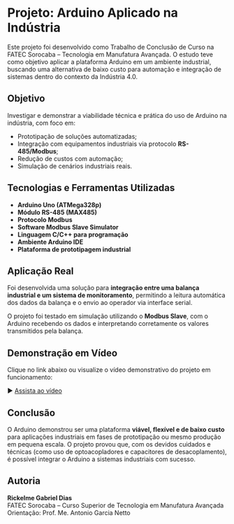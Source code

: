 # Projeto: Arduino Aplicado na Indústria

Este projeto foi desenvolvido como Trabalho de Conclusão de Curso na FATEC Sorocaba – Tecnologia em Manufatura Avançada. O estudo teve como objetivo aplicar a plataforma Arduino em um ambiente industrial, buscando uma alternativa de baixo custo para automação e integração de sistemas dentro do contexto da Indústria 4.0.

## Objetivo

Investigar e demonstrar a viabilidade técnica e prática do uso de Arduino na indústria, com foco em:

- Prototipação de soluções automatizadas;
- Integração com equipamentos industriais via protocolo **RS-485/Modbus**;
- Redução de custos com automação;
- Simulação de cenários industriais reais.

## Tecnologias e Ferramentas Utilizadas

- **Arduino Uno (ATMega328p)**
- **Módulo RS-485 (MAX485)**
- **Protocolo Modbus**
- **Software Modbus Slave Simulator**
- **Linguagem C/C++ para programação**
- **Ambiente Arduino IDE**
- **Plataforma de prototipagem industrial**

## Aplicação Real

Foi desenvolvida uma solução para **integração entre uma balança industrial e um sistema de monitoramento**, permitindo a leitura automática dos dados da balança e o envio ao operador via interface serial.

O projeto foi testado em simulação utilizando o **Modbus Slave**, com o Arduino recebendo os dados e interpretando corretamente os valores transmitidos pela balança.

## Demonstração em Vídeo

Clique no link abaixo ou visualize o vídeo demonstrativo do projeto em funcionamento:

▶️ [Assista ao vídeo](./VID-20211027-WA0006.mp4)

## Conclusão

O Arduino demonstrou ser uma plataforma **viável, flexível e de baixo custo** para aplicações industriais em fases de prototipação ou mesmo produção em pequena escala. O projeto provou que, com os devidos cuidados e técnicas (como uso de optoacopladores e capacitores de desacoplamento), é possível integrar o Arduino a sistemas industriais com sucesso.

## Autoria

**Rickelme Gabriel Dias**  
FATEC Sorocaba – Curso Superior de Tecnologia em Manufatura Avançada  
Orientação: Prof. Me. Antonio Garcia Netto
